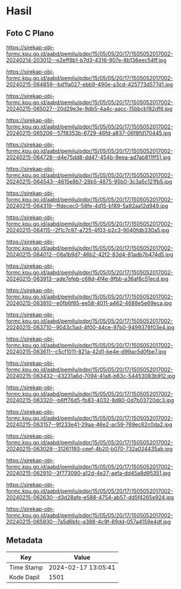 # Hasil

## Foto C Plano

https://sirekap-obj-formc.kpu.go.id/aabd/pemilu/pdpr/15/05/05/20/17/1505052017002-20240214-203012--e2eff8b1-b7d3-4316-907e-8b136eec54ff.jpg

https://sirekap-obj-formc.kpu.go.id/aabd/pemilu/pdpr/15/05/05/20/17/1505052017002-20240215-064859--bd1fa027-ebb9-490e-a3cd-425773d577d1.jpg

https://sirekap-obj-formc.kpu.go.id/aabd/pemilu/pdpr/15/05/05/20/17/1505052017002-20240215-065027--20d29e3e-9db5-4a4c-aacc-15bbcb182df6.jpg

https://sirekap-obj-formc.kpu.go.id/aabd/pemilu/pdpr/15/05/05/20/17/1505052017002-20240215-065206--57f8353b-6729-46fd-a837-06f8fd170445.jpg

https://sirekap-obj-formc.kpu.go.id/aabd/pemilu/pdpr/15/05/05/20/17/1505052017002-20240215-064728--d4e75dd8-dd47-454b-9eea-ad7ab811ff51.jpg

https://sirekap-obj-formc.kpu.go.id/aabd/pemilu/pdpr/15/05/05/20/17/1505052017002-20240215-064543--4615e8b7-28b5-4875-95b0-3c3a5c121fb5.jpg

https://sirekap-obj-formc.kpu.go.id/aabd/pemilu/pdpr/15/05/05/20/17/1505052017002-20240215-064319--ffdecec0-58fe-4d15-b189-5a92aa12d949.jpg

https://sirekap-obj-formc.kpu.go.id/aabd/pemilu/pdpr/15/05/05/20/17/1505052017002-20240215-064115--2f1c7c97-a725-4f03-b2c3-9040fdb330a5.jpg

https://sirekap-obj-formc.kpu.go.id/aabd/pemilu/pdpr/15/05/05/20/17/1505052017002-20240215-064012--08a1b9d7-46b2-42f2-83d4-81adb7b474d5.jpg

https://sirekap-obj-formc.kpu.go.id/aabd/pemilu/pdpr/15/05/05/20/17/1505052017002-20240215-063913--ade7efeb-c68d-4f4e-9fbb-a36af8c51ecd.jpg

https://sirekap-obj-formc.kpu.go.id/aabd/pemilu/pdpr/15/05/05/20/17/1505052017002-20240215-063810--e0fb6f65-ee58-4011-a462-4688e5e69eca.jpg

https://sirekap-obj-formc.kpu.go.id/aabd/pemilu/pdpr/15/05/05/20/17/1505052017002-20240215-063710--9043c5ad-4f00-44ce-97b0-9499378f03e4.jpg

https://sirekap-obj-formc.kpu.go.id/aabd/pemilu/pdpr/15/05/05/20/17/1505052017002-20240215-063611--c5cf1011-821a-42d1-be4e-d99ac5d0fbe7.jpg

https://sirekap-obj-formc.kpu.go.id/aabd/pemilu/pdpr/15/05/05/20/17/1505052017002-20240215-063432--43231a6d-7094-41a8-b63c-54453083b912.jpg

https://sirekap-obj-formc.kpu.go.id/aabd/pemilu/pdpr/15/05/05/20/17/1505052017002-20240215-063320--b6ff76d5-fb83-4032-8d80-0d7b03720dc3.jpg

https://sirekap-obj-formc.kpu.go.id/aabd/pemilu/pdpr/15/05/05/20/17/1505052017002-20240215-063157--9f233e41-29aa-46e2-ac59-769ec62c0da2.jpg

https://sirekap-obj-formc.kpu.go.id/aabd/pemilu/pdpr/15/05/05/20/17/1505052017002-20240215-063028--31261193-ceef-4b20-b070-732a024435ab.jpg

https://sirekap-obj-formc.kpu.go.id/aabd/pemilu/pdpr/15/05/05/20/17/1505052017002-20240215-062910--3f773090-a12d-4e27-aefa-dd45a8d95351.jpg

https://sirekap-obj-formc.kpu.go.id/aabd/pemilu/pdpr/15/05/05/20/17/1505052017002-20240215-062630--d3d28afe-e588-4754-ab57-dd5f4265e924.jpg

https://sirekap-obj-formc.kpu.go.id/aabd/pemilu/pdpr/15/05/05/20/17/1505052017002-20240215-065930--7a5d6bfc-a388-4c9f-89dd-057a4159e4df.jpg


## Metadata

| Key        | Value               |
| ---------- | ------------------- |
| Time Stamp | 2024-02-17 13:05:41 |
| Kode Dapil | 1501                |



